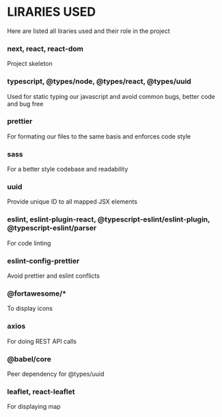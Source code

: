 # LIRARIES USED

Here are listed all liraries used and their role in the project

### next, react, react-dom

Project skeleton

### typescript, @types/node, @types/react, @types/uuid

Used for static typing our javascript and avoid common bugs, better code and bug free

### prettier

For formating our files to the same basis and enforces code style

### sass

For a better style codebase and readability

### uuid

Provide unique ID to all mapped JSX elements

### eslint, eslint-plugin-react, @typescript-eslint/eslint-plugin, @typescript-eslint/parser

For code linting

### eslint-config-prettier

Avoid prettier and eslint conflicts

### @fortawesome/\*

To display icons

### axios

For doing REST API calls

### @babel/core

Peer dependency for @types/uuid

### leaflet, react-leaflet

For displaying map
